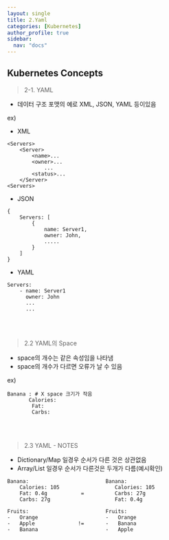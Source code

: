 ```yaml
---
layout: single
title: 2.Yaml
categories: [Kubernetes]
author_profile: true
sidebar:
  nav: "docs"
---
```


## Kubernetes Concepts

> 2-1. YAML


- 데이터 구조 포맷의 예로 XML, JSON, YAML 등이있음

ex)

* XML

```shell
<Servers>
    <Server>
        <name>...
        <owner>...
            ...     
        <status>...
    </Server>
<Servers>
```

* JSON

```
{   
    Servers: [
        {
            name: Server1,
            owner: John,
            .....
        }
    ]
}
```

* YAML

```
Servers:
    - name: Server1
      owner: John
      ...
      ...
```

<br><br>


> 2.2 YAML의 Space


- space의 개수는 같은 속성임을 나타냄
- space의 개수가 다르면 오류가 날 수 있음

ex) 

```shell
Banana : # X space 크기가 작음
       Calories: 
        Fat:
        Carbs:

```

<br><br>


> 2.3 YAML - NOTES


- Dictionary/Map 일경우 순서가 다른 것은 상관없음
- Array/List 일경우 순서가 다른것은 두개가 다름(예시확인)

```shell
Banana:                         Banana:
    Calories: 105                  Calories: 105
    Fat: 0.4g           =          Carbs: 27g
    Carbs: 27g                     Fat: 0.4g  

Fruits:                         Fruits:
-   Orange                      -   Orange
-   Apple              !=       -   Banana
-   Banana                      -   Apple  

```
<br><br>

